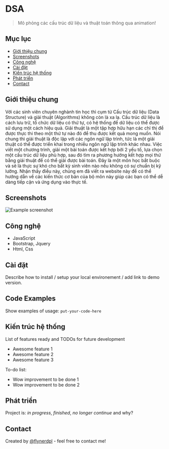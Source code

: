 # DSA
> Mô phỏng các cấu trúc dữ liệu và thuật toán thông qua animation!

## Mục lục
* [Giới thiệu chung](#giới-thiệu-chung)
* [Screenshots](#screenshots)
* [Công nghệ](#công-nghệ)
* [Cài đặt](#cài-đặt)
* [Kiến trúc hệ thống](#kiến-trúc-hệ-thống)
* [Phát triển](#phát-triển)
* [Contact](#contact)

## Giới thiệu chung
Với các sinh viên chuyên nghành tin học thì cụm từ Cấu trúc dữ liệu (Data Structure) và giải thuật (Algorithms) không còn là xa lạ. Cấu trúc dữ liệu là cách lưu trữ, tổ chức dữ liệu có thứ tự, có hệ thống để dữ liệu có thể được sử dụng một cách hiệu quả. Giải thuật là một tập hợp hữu hạn các chỉ thị để được thực thi theo một thứ tự nào đó để thu được kết quả mong muốn. Nói chung thì giải thuật là độc lập với các ngôn ngữ lập trình, tức là một giải thuật có thể được triển khai trong nhiều ngôn ngữ lập trình khác nhau. Việc viết một chương trình, giải một bài toán được kết hợp bởi 2 yếu tố, lựa chọn một cấu trúc dữ liệu phù hợp, sau đó tìm ra phương hướng kết hợp mọi thứ bằng giải thuật để có thể giải được bài toán. Đây là một môn học bắt buộc và sẽ là thực sự khó cho bất kỳ sinh viên nào nếu không có sự chuẩn bị kỹ lưỡng. Nhận thấy điều này, chúng em đã viết ra website này để có thể hướng dẫn về các kiến thức cơ bản của bộ môn này giúp các bạn có thể dễ dàng tiếp cận và ứng dụng vào thực tế.

## Screenshots
![Example screenshot](./img/screenshot.png)

## Công nghệ
* JavaScript
* Bootstrap, Jquery
* Html, Css

## Cài đặt
Describe how to install / setup your local environement / add link to demo version.

## Code Examples
Show examples of usage:
`put-your-code-here`

## Kiến trúc hệ thống
List of features ready and TODOs for future development
* Awesome feature 1
* Awesome feature 2
* Awesome feature 3

To-do list:
* Wow improvement to be done 1
* Wow improvement to be done 2

## Phát triển
Project is: _in progress_, _finished_, _no longer continue_ and why?

## Contact
Created by [@flynerdpl](https://www.flynerd.pl/) - feel free to contact me!
